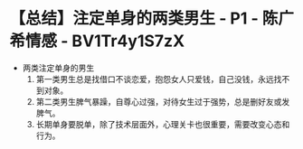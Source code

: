 # 【总结】注定单身的两类男生 - P1 - 陈广希情感 - BV1Tr4y1S7zX

-   两类注定单身的男生
    1.  第一类男生总是找借口不谈恋爱，抱怨女人只爱钱，自己没钱，永远找不到对象。
    2.  第二类男生脾气暴躁，自尊心过强，对待女生过于强势，总是删好友或发脾气。
    3.  长期单身要脱单，除了技术层面外，心理关卡也很重要，需要改变心态和行为。